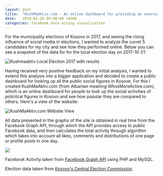 ```yaml
---
layout: post
title:  "KushMaAktiv.com - An online dashboard for providing an overview of political parties on Social Media"
date:   2018-02-28 00:00:00 +0100
categories: facebook data mining visualization
---
```

For the municipality elections of Kosovo in 2017, and seeing the rising influence of social media in elections, I wanted to analyze the curret 5 candidates for my city and see how they performed online. Below you can see a snapshot of the data for for the local election day on 2017-10-21:

![Kushmaaktiv Local Election 2017 with results](https://github.com/gentrexha/gentrexha.github.io/blob/master/assets/images/posts/kushmaaktiv-local-election-2017-w-results.png?raw=true)

Having received very positive feedback on my initial analysis, I wanted to extend this analysis into a bigger application and decided to create a public dashboard for looking up all the public social figures in Kosove. For this I created KushMaAktiv.com (from Albanian meaning WhosMoreActive.com), which is an online dashboard for people to look up the social activities of policitcal figures in Kosovo and see how popular they are compared to others. Here's a view of the website:

![KushMaAktiv.com Website View](https://i.imgur.com/wrlAl0L.png)

All data presented in the graphs of the site is obtained in real time from the Facebook Graph API, through which the API provides access to public Facebook data, and then calculates the total activity through algorithm which takes into account all likes, comments and distributions of one page or profile posts in one day.

![](http://i.imgur.com/f4vJXJI.png)


Facebook Activity taken from [Facebook Graph API](https://developers.facebook.com/docs/graph-api/) using PHP and MySQL.

Election data taken from [Kosovo's Central Election Commission](http://www.kqz-ks.org/zgjedhjet-2/zgjedhjet-lokale/per-kryetar-te-komunave/zgjedhjet-per-kryetar-komune-2017/).